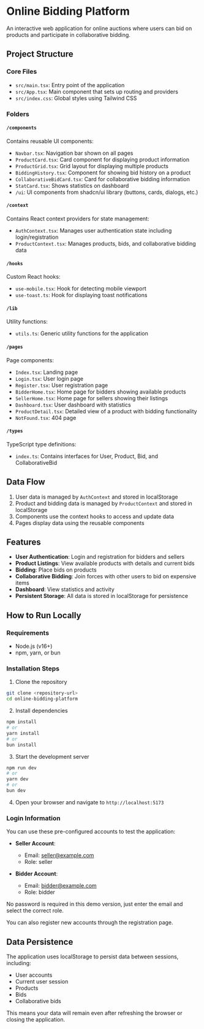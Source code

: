 
# Online Bidding Platform

An interactive web application for online auctions where users can bid on products and participate in collaborative bidding.

## Project Structure

### Core Files

- `src/main.tsx`: Entry point of the application
- `src/App.tsx`: Main component that sets up routing and providers
- `src/index.css`: Global styles using Tailwind CSS

### Folders

#### `/components`

Contains reusable UI components:

- `Navbar.tsx`: Navigation bar shown on all pages
- `ProductCard.tsx`: Card component for displaying product information
- `ProductGrid.tsx`: Grid layout for displaying multiple products
- `BiddingHistory.tsx`: Component for showing bid history on a product
- `CollaborativeBidCard.tsx`: Card for collaborative bidding information
- `StatCard.tsx`: Shows statistics on dashboard
- `/ui`: UI components from shadcn/ui library (buttons, cards, dialogs, etc.)

#### `/context`

Contains React context providers for state management:

- `AuthContext.tsx`: Manages user authentication state including login/registration
- `ProductContext.tsx`: Manages products, bids, and collaborative bidding data

#### `/hooks`

Custom React hooks:

- `use-mobile.tsx`: Hook for detecting mobile viewport
- `use-toast.ts`: Hook for displaying toast notifications

#### `/lib`

Utility functions:

- `utils.ts`: Generic utility functions for the application

#### `/pages`

Page components:

- `Index.tsx`: Landing page
- `Login.tsx`: User login page
- `Register.tsx`: User registration page
- `BidderHome.tsx`: Home page for bidders showing available products
- `SellerHome.tsx`: Home page for sellers showing their listings
- `Dashboard.tsx`: User dashboard with statistics
- `ProductDetail.tsx`: Detailed view of a product with bidding functionality
- `NotFound.tsx`: 404 page

#### `/types`

TypeScript type definitions:

- `index.ts`: Contains interfaces for User, Product, Bid, and CollaborativeBid

## Data Flow

1. User data is managed by `AuthContext` and stored in localStorage
2. Product and bidding data is managed by `ProductContext` and stored in localStorage
3. Components use the context hooks to access and update data
4. Pages display data using the reusable components

## Features

- **User Authentication**: Login and registration for bidders and sellers
- **Product Listings**: View available products with details and current bids
- **Bidding**: Place bids on products
- **Collaborative Bidding**: Join forces with other users to bid on expensive items
- **Dashboard**: View statistics and activity
- **Persistent Storage**: All data is stored in localStorage for persistence

## How to Run Locally

### Requirements

- Node.js (v16+)
- npm, yarn, or bun

### Installation Steps

1. Clone the repository
```bash
git clone <repository-url>
cd online-bidding-platform
```

2. Install dependencies
```bash
npm install
# or
yarn install
# or
bun install
```

3. Start the development server
```bash
npm run dev
# or
yarn dev
# or
bun dev
```

4. Open your browser and navigate to `http://localhost:5173`

### Login Information

You can use these pre-configured accounts to test the application:

- **Seller Account**: 
  - Email: seller@example.com
  - Role: seller

- **Bidder Account**:
  - Email: bidder@example.com
  - Role: bidder

No password is required in this demo version, just enter the email and select the correct role.

You can also register new accounts through the registration page.

## Data Persistence

The application uses localStorage to persist data between sessions, including:
- User accounts
- Current user session
- Products
- Bids
- Collaborative bids

This means your data will remain even after refreshing the browser or closing the application.
